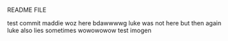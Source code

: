 README FILE

test commit
maddie woz here 
bdawwwwg
luke was not here but then again luke also lies sometimes
wowowowow
test imogen 